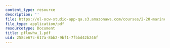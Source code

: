 ```yaml
---
content_type: resource
description: ''
file: https://ol-ocw-studio-app-qa.s3.amazonaws.com/courses/2-20-marine-hydrodynamics-13-021-spring-2005/258ce67c617a8bb29bf17fbbd42b246f_pflowhw_1.pdf
file_type: application/pdf
resourcetype: Document
title: pflowhw_1.pdf
uid: 258ce67c-617a-8bb2-9bf1-7fbbd42b246f
---
```

